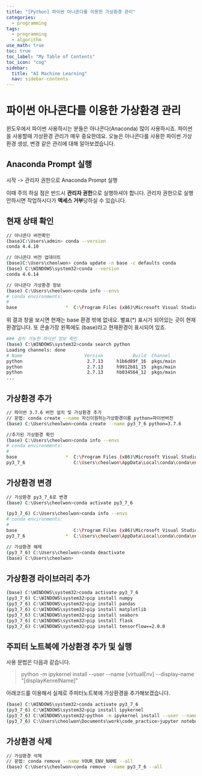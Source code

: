 ```yaml
---
title: "[Python] 파이썬 아나콘다를 이용한 가상환경 관리" 
categories:
  - programming
tags:
  - programming
  - algorithm
use_math: true
toc: true
toc_label: "My Table of Contents"
toc_icon: "cog"
sidebar:
  title: "AI Machine Learning"
  nav: sidebar-contents
---
```


# 파이썬 아나콘다를 이용한 가상환경 관리

윈도우에서 파이썬 사용하시는 분들은 아나콘다(Anaconda) 많이 사용하시죠. 
파이썬을 사용할때 가상환경 관리가 매우 중요한데요. 
오늘은 아나콘다를 사용한 파이썬 가상환경 생성, 변경 같은 관리에 대해 알아보겠습니다. 

## Anaconda Prompt 실행


시작 -> 관리자 권한으로 Anaconda Prompt 실행

이때 주의 하실 점은 반드시 **관리자 권한**으로 실행하셔야 합니다. 
관리자 권한으로 실행 안하시면 작업하시다가 **액세스 거부**당하실 수 있습니다. 


## 현재 상태 확인 

```bash
// 아나콘다 버전확인
(base)C:\Users\admin> conda --version
conda 4.4.10

// 아나콘다 버전 업데이트
(base)C:\Users\cheolwon> conda update -n base -c defaults conda
(base) C:\WINDOWS\system32>conda --version
conda 4.6.14

// 아나콘다 가상환경 정보
(base) C:\Users\cheolwon>conda info --envs
# conda environments:
#
base                  *  C:\Program Files (x86)\Microsoft Visual Studio\Shared\Anaconda3_64
```
위 결과 창을 보시면 현재는 base 환경 밖에 없네요. 별표(\*) 표시가 되어있는 곳이 현재 환경입니다. 
또 콘솔가장 왼쪽에도 (base)라고 현재환경이 표시되어 있죠. 

```bash
### 설치 가능한 파이썬 정보 확인
(base) C:\WINDOWS\system32>conda search python
Loading channels: done
# Name                       Version           Build  Channel
python                        2.7.13     h1b6d89f_16  pkgs/main
python                        2.7.13     h9912b81_15  pkgs/main
python                        2.7.13     hb034564_12  pkgs/main
...
```




## 가상환경 추가

```bash
// 파이썬 3.7.6 버전 설치 및 가상환경 추가
// 문법: conda create --name 자신이원하는가상환경이름 python=파이썬버전
(base) C:\Users\cheolwon>conda create --name py3_7_6 python=3.7.6

//추가된 가상환경 확인
(base) C:\Users\cheolwon>conda info --envs
# conda environments:
#
base                  *  C:\Program Files (x86)\Microsoft Visual Studio\Shared\Anaconda3_64
py3_7_6                  C:\Users\cheolwon\AppData\Local\conda\conda\envs\py3_7_6

```

## 가상환경 변경

```bash
// 가상환경 py3_7_6로 변경
(base) C:\Users\cheolwon>conda activate py3_7_6

(py3_7_6) C:\Users\cheolwon>conda info --envs
# conda environments:
#
base                     C:\Program Files (x86)\Microsoft Visual Studio\Shared\Anaconda3_64
py3_7_6               *  C:\Users\cheolwon\AppData\Local\conda\conda\envs\py3_7_6

// 가상환경 해제
(py3_7_6) C:\Users\cheolwon>conda deactivate
(base) C:\Users\cheolwon>
```

## 가상환경 라이브러리 추가

```bash
(base) C:\WINDOWS\system32>conda activate py3_7_6
(py3_7_6) C:\WINDOWS\system32>pip install numpy
(py3_7_6) C:\WINDOWS\system32>pip install pandas
(py3_7_6) C:\WINDOWS\system32>pip install matplotlib
(py3_7_6) C:\WINDOWS\system32>pip install seaborn
(py3_7_6) C:\WINDOWS\system32>pip install flask
(py3_7_6) C:\WINDOWS\system32>pip install tensorflow==2.0.0
```

## 주피터 노트북에 가상환경 추가 및 실행

사용 문법은 다음과 같습니다.
> python -m ipykernel install --user --name [virtualEnv] --display-name "[displayKenrelName]"

아래코드를 이용해서 실제로 주피터노트북에 가상환경을 추가해보겠습니다. 
```bash
(base) C:\WINDOWS\system32>conda activate py3_7_6
(py3_7_6) C:\WINDOWS\system32>pip install ipykernel
(py3_7_6) C:\WINDOWS\system32>python -m ipykernel install --user --name py3_7_6 --display-name "python3_7_6"
(py3_7_6) C:\Users\cheolwon\Documents\work\code_practice>jupyter notebook
```


## 가상환경 삭제

```bash
// 가상환경 삭제
// 문법: conda remove --name YOUR_ENV_NAME --all
(base) C:\Users\cheolwon>conda remove --name py3_7_6 --all
```



